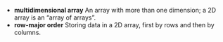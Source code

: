 * **multidimensional array** An array with more than one dimension; a 2D array is an “array of arrays”.
* **row-major order** Storing data in a 2D array, first by rows and then by columns.